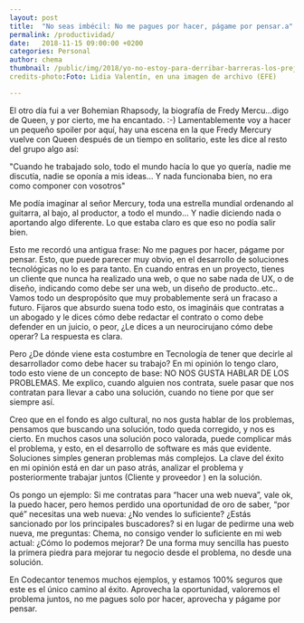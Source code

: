 ```yaml
---
layout: post
title:  "No seas imbécil: No me pagues por hacer, págame por pensar.a"
permalink: /productividad/
date:   2018-11-15 09:00:00 +0200
categories: Personal
author: chema
thumbnail: /public/img/2018/yo-no-estoy-para-derribar-barreras-los-prejuicios-vienen-del-desconocimiento.jpg
credits-photo:Foto: Lidia Valentín, en una imagen de archivo (EFE)

---
```

El otro día fui a ver Bohemian Rhapsody, la biografía de Fredy Mercu...digo de Queen, y por cierto, me ha encantado.  :-) Lamentablemente voy a hacer un pequeño spoiler por aquí, hay una escena en la que Fredy Mercury vuelve con Queen después de un tiempo en solitario, este les dice al resto del grupo algo así: 

"Cuando he trabajado solo, todo el mundo hacía lo que yo quería, nadie me discutía, nadie se oponía a mis ideas… Y nada funcionaba bien, no era como componer con vosotros"

Me podía imaginar al señor Mercury, toda una estrella mundial ordenando al guitarra, al bajo, al productor, a todo el mundo… Y nadie diciendo nada o aportando algo diferente. Lo que estaba claro es que eso no podía salir bien. 

Esto me recordó una antigua frase: No me pagues por hacer, págame por pensar. Esto, que puede parecer muy obvio, en el desarrollo de soluciones tecnológicas no lo es para tanto. En cuando entras en un proyecto, tienes un cliente que nunca ha realizado una web, o que no sabe nada de UX, o de diseño, indicando como debe ser una web, un diseño de producto..etc.. Vamos todo un despropósito que muy probablemente será un fracaso a futuro.  Fijaros que absurdo suena todo esto, os imagináis que contratas a un abogado y le dices cómo debe redactar el contrato o como debe defender en un juicio, o peor, ¿Le dices a un neurocirujano cómo debe operar? La respuesta es clara.

Pero ¿De dónde viene esta costumbre en Tecnología de tener que decirle al desarrollador como debe hacer su trabajo? En mi opinión lo tengo claro, todo esto viene de un concepto de base: NO NOS GUSTA HABLAR DE LOS PROBLEMAS.  Me explico, cuando alguien nos contrata, suele pasar que nos contratan para llevar a cabo una solución, cuando no tiene por que ser siempre así.  

Creo que en el fondo es algo cultural, no nos gusta hablar de los problemas, pensamos que buscando una solución, todo queda corregido, y nos es cierto. En muchos casos una solución poco valorada, puede complicar más el problema, y esto, en el desarrollo de software es más que evidente. Soluciones simples generan problemas más complejos.  La clave del éxito en mi opinión está en dar un paso atrás, analizar el problema y posteriormente trabajar juntos (Cliente y proveedor ) en la solución. 

Os pongo un ejemplo: Si me contratas para “hacer una web nueva”, vale ok, la puedo hacer, pero hemos perdido una oportunidad de oro de saber, “por qué” necesitas una web nueva: ¿No vendes lo suficiente? ¿Estás sancionado por los principales buscadores? si en lugar de pedirme una web nueva, me preguntas: Chema, no consigo vender lo suficiente en mi web actual: ¿Cómo lo podemos mejorar? De una forma muy sencilla has puesto la primera piedra para mejorar tu negocio desde el problema, no desde una solución. 

En Codecantor tenemos muchos ejemplos, y estamos 100% seguros que este es el único camino al éxito. Aprovecha la oportunidad, valoremos el problema juntos, no me pagues solo por hacer, aprovecha y págame por pensar. 
